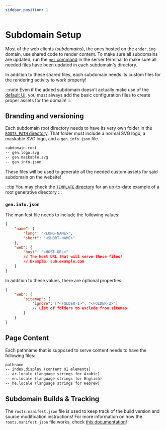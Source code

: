 ```yaml
---
sidebar_position: 1
---
```


# Subdomain Setup

Most of the web clients (*subdomains*), the ones hosted on the `ender.ing` domain, use shared code to render content.
To make sure all subdomains are updated, run the [`get` command](./../server.md#server-terminal)
in the server terminal to make sure all needed files have been updated in each subdomain's directory.

In addition to these shared files, each subdomain needs its custom files for the rendering activity to work properly!

:::note
Even if the added subdomain doesn't actually make use of the [default UI](./page-layout.md), you must always add the
basic configuration files to create proper assets for the domain!
:::

## Branding and versioning

Each subdomain root directory needs to have its very own folder in the
[`ROOTS_PATH` directory](https://github.com/Ender-ing/render-activity/blob/main/BUILD.env). That folder must include a
normal SVG logo, a maskable SVG logo, and a `gen.info.json` file.

```txt
subdomain-root
-- gen.logo.svg
-- gen.maskable.svg
-- gen.info.json
```

These files will be used to generate all the needed custom assets for said subdomain on the website!

:::tip
You may check the [`TEMPLATE` directory](https://github.com/Ender-ing/render-activity/tree/main/TEMPLATE) for an
up-to-date example of a root generative directory
:::

### `gen.info.json`

The manifest file needs to include the following values:

```json
{
    "name": {
        "long": "<LONG-NAME>",
        "short": "<SHORT-NAME>"
    },
    "web": {
        "host": "<HOST-URL>"
        // The host URL that will serve these files!
        // Example: sub.example.com
    }
}
```

In addition to these values, there are optional properties:

```json
{
    "web": {
        "sitemap": {
            "ignore": ["<FOLDER-1>", "<FOLDER-2>"]
            // List of folders to exclude from sitemap
        }
    }
}
```

## Page Content

Each pathname that is supposed to serve content needs to have the following files:

```txt
pathname
-- index.display (content UI elements)
-- ar.locale (language strings for Arabic)
-- en.locale (language strings for English)
-- he.locale (language strings for Hebrew)
```

## Subdomain Builds & Tracking

The `roots.manifest.json` file is used to keep track of the build version and source modification instructions!
For more information on how the `roots.manifest.json` file works, check [this documentation](./build.md)!
